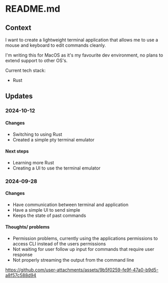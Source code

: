 # README.md

## Context

I want to create a lightweight terminal application that allows me to use a mouse and keyboard to edit commands cleanly.

I'm writing this for MacOS as it's my favourite dev environment, no plans to extend support to other OS's.

Current tech stack:
- Rust

## Updates

### 2024-10-12

#### Changes
- Switching to using Rust
- Created a simple pty terminal emulator

#### Next steps
- Learning more Rust
- Creating a UI to use the terminal emulator

### 2024-09-28
#### Changes
- Have communication between terminal and application
- Have a simple UI to send simple
- Keeps the state of past commands

#### Thoughts/ problems
- Permission problems, currently using the applications permissions to access CLI instead of the users permissions
- Not waiting for user follow up input for commands that require user response
- Not properly streaming the output from the command line

https://github.com/user-attachments/assets/9b5f0259-fe9f-47a0-b9d5-a8f57c588d94

